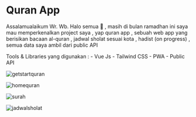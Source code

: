 # Quran App

Assalamualaikum Wr. Wb. 
  Halo semua 👋 , masih di bulan ramadhan ini saya mau memperkenalkan project saya , yap quran app , sebuah web app yang berisikan bacaan al-quran , jadwal sholat sesuai kota , hadist (on progress) , semua data saya ambil dari public API
  
  Tools & Libraries yang digunakan :
    - Vue Js
    - Tailwind CSS
    - PWA
    - Public API
    
![getstartquran](https://user-images.githubusercontent.com/91861324/163695400-0f7ea7ae-5ce6-45b5-b7c3-3601503c96e9.png)

![homequran](https://user-images.githubusercontent.com/91861324/163695404-ad7b7bb0-bbe4-4424-815c-e973e1eedfd5.png)

![surah](https://user-images.githubusercontent.com/91861324/163695413-89378a38-af65-427f-9009-3f8cf84ec6be.png)

![jadwalsholat](https://user-images.githubusercontent.com/91861324/163695441-507b2fa6-6594-44aa-b159-7e990d70acad.png)
